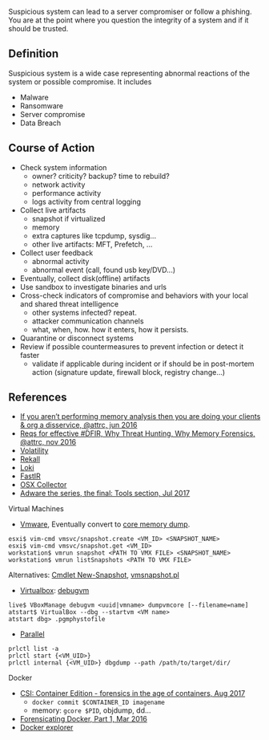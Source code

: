 Suspicious system can lead to a server compromiser or follow a phishing.
You are at the point where you question the integrity of a system and if it should be trusted.

## Definition
Suspicious system is a wide case representing abnormal reactions of the system or possible compromise.
It includes

* Malware
* Ransomware
* Server compromise
* Data Breach

## Course of Action

* Check system information
    * owner? criticity? backup? time to rebuild?
    * network activity
    * performance activity
    * logs activity from central logging
* Collect live artifacts
    * snapshot if virtualized
    * memory
    * extra captures like tcpdump, sysdig...
    * other live artifacts: MFT, Prefetch, ...
* Collect user feedback
    * abnormal activity
    * abnormal event (call, found usb key/DVD...)
* Eventually, collect disk(offline) artifacts
* Use sandbox to investigate binaries and urls
* Cross-check indicators of compromise and behaviors with your local and shared threat intelligence
    * other systems infected? repeat.
    * attacker communication channels
    * what, when, how. how it enters, how it persists.
* Quarantine or disconnect systems
* Review if possible countermeasures to prevent infection or detect it faster
    * validate if applicable during incident or if should be in post-mortem action (signature update, firewall block, registry change...)

## References

* [If you aren’t performing memory analysis then you are doing your clients & org a disservice, @attrc, jun 2016](https://twitter.com/attrc/status/742399097206771712)
* [Reqs for effective #DFIR, Why Threat Hunting, Why Memory Forensics, @attrc, nov 2016](https://twitter.com/attrc/status/793875121022832640)
* [Volatility](http://www.volatilityfoundation.org/)
* [Rekall](https://github.com/google/rekall/)
* [Loki](https://github.com/Neo23x0/Loki)
* [FastIR](https://github.com/SekoiaLab/FastIR_Collector)
* [OSX Collector](https://github.com/Yelp/osxcollector)
* [Adware the series, the final: Tools section, Jul 2017](https://blog.malwarebytes.com/puppum/2017/07/adware-the-series-the-final-tools-section/)

Virtual Machines

* [Vmware](https://github.com/volatilityfoundation/volatility/wiki/VMware-Snapshot-File), Eventually convert to [core memory dump](https://kb.vmware.com/selfservice/microsites/search.do?language=en_US&cmd=displayKC&externalId=2003941).
```
esxi$ vim-cmd vmsvc/snapshot.create <VM_ID> <SNAPSHOT_NAME>
esxi$ vim-cmd vmsvc/snapshot.get <VM_ID>
workstation$ vmrun snapshot <PATH TO VMX FILE> <SNAPSHOT_NAME>
workstation$ vmrun listSnapshots <PATH TO VMX FILE>
```
Alternatives: [Cmdlet New-Snapshot](https://pubs.vmware.com/vsphere-6-0/index.jsp#com.vmware.powercli.cmdletref.doc/New-Snapshot.html), [vmsnapshot.pl](https://pubs.vmware.com/vsphere-6-0/index.jsp#com.vmware.perlsdk.uaref.doc/vmsnapshot.html)
* [Virtualbox](https://github.com/volatilityfoundation/volatility/wiki/Virtual-Box-Core-Dump): [debugvm](https://www.virtualbox.org/manual/ch08.html#vboxmanage-debugvm)
```
live$ VBoxManage debugvm <uuid|vmname> dumpvmcore [--filename=name]
atstart$ VirtualBox --dbg --startvm <VM name>
atstart dbg> .pgmphystofile
```
* [Parallel](http://kb.parallels.com/en/121323)
```
prlctl list -a
prlctl start {<VM_UID>}
prlctl internal {<VM_UID>} dbgdump --path /path/to/target/dir/
```

Docker

* [CSI: Container Edition - forensics in the age of containers, Aug 2017](https://www.stackrox.com/post/2017/08/csi-container-edition---forensics-in-the-age-of-containers/)
    * ```docker commit $CONTAINER_ID imagename```
    * memory: ```gcore $PID```, objdump, dd...
* [Forensicating Docker, Part 1, Mar 2016](https://isc.sans.org/forums/diary/Forensicating+Docker+Part+1/20835)
* [Docker explorer](https://github.com/google/docker-explorer)
